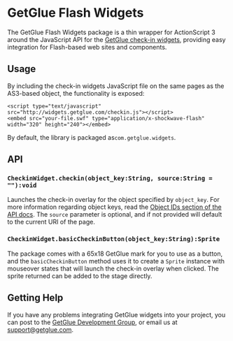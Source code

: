 # GetGlue Flash Widgets

The GetGlue Flash Widgets package is a thin wrapper for ActionScript 3 around the JavaScript API for the [GetGlue check-in widgets](http://getglue.com/widgets), providing easy integration for Flash-based web sites and components.

## Usage

By including the check-in widgets JavaScript file on the same pages as the AS3-based object, the functionality is exposed:

    <script type="text/javascript" src="http://widgets.getglue.com/checkin.js"></script>
    <embed src="your-file.swf" type="application/x-shockwave-flash" width="320" height="240"></embed>

By default, the library is packaged as`com.getglue.widgets`.

## API

### `CheckinWidget.checkin(object_key:String, source:String = ""):void`

Launches the check-in overlay for the object specified by `object_key`. For more information regarding object keys, read the [Object IDs section of the API docs](http://getglue.com/api#object-ids). The `source` parameter is optional, and if not provided will default to the current URI of the page.

### `CheckinWidget.basicCheckinButton(object_key:String):Sprite`

The package comes with a 65x18 GetGlue mark for you to use as a button, and the `basicCheckinButton` method uses it to create a `Sprite` instance with mouseover states that will launch the check-in overlay when clicked. The sprite returned can be added to the stage directly.

## Getting Help

If you have any problems integrating GetGlue widgets into your project, you can post to the [GetGlue Development Group](http://groups.google.com/group/glue-development), or email us at [support@getglue.com](mailto:support@getglue.com).
